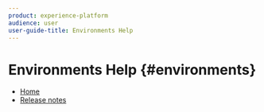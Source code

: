 ```yaml
---
product: experience-platform
audience: user
user-guide-title: Environments Help
---
```


# Environments Help {#environments}

+ [Home](home.md)
+ [Release notes](release-notes.md)
